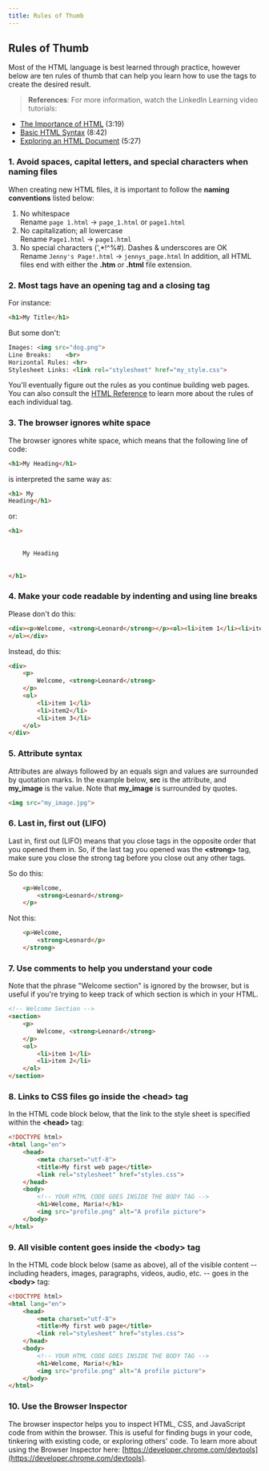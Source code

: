 ```yaml
---
title: Rules of Thumb
---
```


## Rules of Thumb
Most of the HTML language is best learned through practice, however below are ten rules of thumb that can help you learn how to use the tags to create the desired result.


> **References**:
> For more information, watch the LinkedIn Learning video tutorials:
* [The Importance of HTML](https://www.linkedin.com/learning/html-essential-training/the-importance-of-html?u=75814418) (3:19)
* [Basic HTML Syntax](https://www.linkedin.com/learning/html-essential-training/basic-html-syntax?u=75814418) (8:42)
* [Exploring an HTML Document](https://www.linkedin.com/learning/html-essential-training/exploring-an-html-document?u=75814418) (5:27)


### 1. Avoid spaces, capital letters, and special characters when naming files
When creating new HTML files, it is important to follow the **naming conventions** listed below:

1. No whitespace<br>
Rename `page 1.html` → `page_1.html` or `page1.html`
2. No capitalization; all lowercase<br>
Rename `Page1.html` → `page1.html`
3. No special characters (‘,*!^%#). Dashes & underscores are OK<br>
Rename `Jenny's Page!.html` → `jennys_page.html`
In addition, all HTML files end with either the **.htm** or **.html** file extension.

### 2. Most tags have an opening tag and a closing tag
For instance:
```html
<h1>My Title</h1>
```
But some don't:

```html
Images: <img src="dog.png">
Line Breaks:	<br>
Horizontal Rules: <hr>
Stylesheet Links: <link rel="stylesheet" href="my_style.css">
```

You'll eventually figure out the rules as you continue building web pages. You can also consult the [HTML Reference](http://www.w3schools.com/html/default.asp) to learn more about the rules of each individual tag.

### 3. The browser ignores white space
The browser ignores white space, which means that the following line of code:
```html
<h1>My Heading</h1>
```
is interpreted the same way as:


```html
<h1> My
Heading</h1>
```
or:
```html
<h1> 
    
    
    My Heading
    
    
</h1>
```
### 4. Make your code readable by indenting and using line breaks

Please don't do this:

```html
<div><p>Welcome, <strong>Leonard</strong></p><ol><li>item 1</li><li>item2</li><li>item 3</li>
</ol></div>
```
Instead, do this:
```html
<div>
    <p>
        Welcome, <strong>Leonard</strong>
    </p>
    <ol>
        <li>item 1</li>
        <li>item2</li>
        <li>item 3</li>
    </ol>
</div>
```
### 5. Attribute syntax
Attributes are always followed by an equals sign and values are surrounded by quotation marks. In the example below, **src** is the attribute, and **my_image** is the value. Note that **my_image** is surrounded by quotes.

```html
<img src="my_image.jpg">
```

### 6. Last in, first out (LIFO)
Last in, first out (LIFO) means that you close tags in the opposite order that you opened them in. So, if the last tag you opened was the **&lt;strong&gt;** tag, make sure you close the strong tag before you close out any other tags.

So do this:

```html
    <p>Welcome,
        <strong>Leonard</strong>
    </p>
```
Not this:
```html
    <p>Welcome,
        <strong>Leonard</p>
    </strong>
```

### 7. Use comments to help you understand your code
Note that the phrase "Welcome section" is ignored by the browser, but is useful if you're trying to keep track of which section is which in your HTML.

```html
<!-- Welcome Section -->
<section>
    <p>
        Welcome, <strong>Leonard</strong>
    </p>
    <ol>
        <li>item 1</li>
        <li>item 2</li>
    </ol>
</section>
```

### 8. Links to CSS files go inside the &lt;head&gt; tag
In the HTML code block below, that the link to the style sheet is specified within the **&lt;head&gt;** tag:
```html
<!DOCTYPE html>
<html lang="en">
    <head>
        <meta charset="utf-8">
        <title>My first web page</title>
        <link rel="stylesheet" href="styles.css">
    </head>
    <body>
        <!-- YOUR HTML CODE GOES INSIDE THE BODY TAG -->
        <h1>Welcome, Maria!</h1>
        <img src="profile.png" alt="A profile picture">
    </body>
</html>
```

### 9. All visible content goes inside the &lt;body&gt; tag
In the HTML code block below (same as above), all of the visible content -- including headers, images, paragraphs, videos, audio, etc. -- goes in the **&lt;body&gt;** tag:

```html
<!DOCTYPE html>
<html lang="en">
    <head>
        <meta charset="utf-8">
        <title>My first web page</title>
        <link rel="stylesheet" href="styles.css">
    </head>
    <body>
        <!-- YOUR HTML CODE GOES INSIDE THE BODY TAG -->
        <h1>Welcome, Maria!</h1>
        <img src="profile.png" alt="A profile picture">
    </body>
</html>
```

### 10. Use the Browser Inspector
The browser inspector helps you to inspect HTML, CSS, and JavaScript code from within the browser. This is useful for finding bugs in your code, tinkering with existing code, or exploring others' code. To learn more about using the Browser Inspector here: [https://developer.chrome.com/devtools](https://developer.chrome.com/devtools).